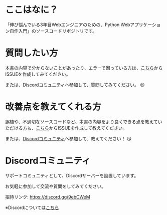 # ここはなに？
「伸び悩んでいる3年目Webエンジニアのための、Python Webアプリケーション自作入門」のソースコードリポジトリです。

# 質問したい方
本書の内容で分からないことがあったり、エラーで困っている方は、[こちら](https://github.com/bigen1925/python_web_application_for_3rd_year_engineer/issues/new/choose)からISSUEを作成してみてください。

または、[Discordコミュニティ](#Discordコミュニティ)へ参加して、質問してみてください。 :wink:

# 改善点を教えてくれる方
誤植や、不適切なソースコードなど、本書の内容をより良くできる点を教えていただける方も、[こちら](https://github.com/bigen1925/python_web_application_for_3rd_year_engineer/issues/new/choose)からISSUEを作成して教えてください。

または、[Discordコミュニティ](#Discordコミュニティ)へ参加して、教えてください！ :kissing_heart:


# Discordコミュニティ

サポートコミュニティとして、Discordサーバーを設置しています。

お気軽に参加して交流や質問をしてみてください。

招待リンク: https://discord.gg/9ebCWeM

※Discordについては[こちら](https://discord.com/)
